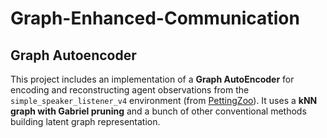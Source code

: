 # Graph-Enhanced-Communication

## Graph Autoencoder

This project includes an implementation of a **Graph AutoEncoder** for encoding and reconstructing agent observations from the `simple_speaker_listener_v4` environment (from [PettingZoo](https://pettingzoo.farama.org/)). It uses a **kNN graph with Gabriel pruning** and a bunch of other conventional methods building latent graph representation.